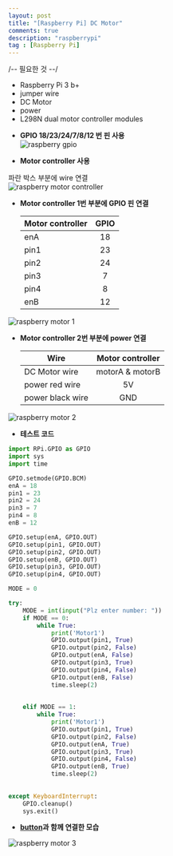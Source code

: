 ```yaml
---
layout: post
title: "[Raspberry Pi] DC Motor"
comments: true
description: "raspberrypi"
tag : [Raspberry Pi]
---
```

<div class="divider"></div>
/-- 필요한 것 --/

- Raspberry Pi 3 b+
- jumper wire
- DC Motor
- power
- L298N dual motor controller modules

<div class="divider"></div>

- **GPIO 18/23/24/7/8/12 번 핀 사용**<br>
![raspberry gpio](https://krispedia.github.io/assets/images/raspberrypi_gpio.jpg)

- **Motor controller 사용**<br>

파란 박스 부분에 wire 연결<br>
![raspberry motor controller](https://krispedia.github.io/assets/images/raspberrypi_motor_shield.jpg)

- **Motor controller 1번 부분에 GPIO 핀 연결**<br>
    
    | Motor controller | GPIO |
    | ---------------- | :---:|
    | enA              | 18   |
    | pin1             | 23   |
    | pin2             | 24   |
    | pin3             | 7    |
    | pin4             | 8    |
    | enB              | 12   |

![raspberry motor 1](https://krispedia.github.io/assets/images/raspberrypi_motor_1.jpg)

- **Motor controller 2번 부분에 power 연결**<br>

    | Wire             | Motor controller |
    | ------------     | :---------------:|
    | DC Motor wire    | motorA & motorB  |
    | power red wire   | 5V               |
    | power black wire | GND              |

![raspberry motor 2](https://krispedia.github.io/assets/images/raspberrypi_motor_2.jpg)

- **테스트 코드**<br>

```python
import RPi.GPIO as GPIO
import sys
import time

GPIO.setmode(GPIO.BCM)
enA = 18
pin1 = 23
pin2 = 24
pin3 = 7
pin4 = 8
enB = 12

GPIO.setup(enA, GPIO.OUT)
GPIO.setup(pin1, GPIO.OUT)
GPIO.setup(pin2, GPIO.OUT)
GPIO.setup(enB, GPIO.OUT)
GPIO.setup(pin3, GPIO.OUT)
GPIO.setup(pin4, GPIO.OUT)

MODE = 0

try:
    MODE = int(input("Plz enter number: "))
    if MODE == 0:
        while True:
            print('Motor1')
            GPIO.output(pin1, True)
            GPIO.output(pin2, False)
            GPIO.output(enA, False)
            GPIO.output(pin3, True)
            GPIO.output(pin4, False)
            GPIO.output(enB, False)
            time.sleep(2)
            
            
    elif MODE == 1:
        while True:
            print('Motor1')
            GPIO.output(pin1, True)
            GPIO.output(pin2, False)
            GPIO.output(enA, True)
            GPIO.output(pin3, True)
            GPIO.output(pin4, False)
            GPIO.output(enB, True)
            time.sleep(2)
            
        
except KeyboardInterrupt:
    GPIO.cleanup()
    sys.exit()

```  

- **[button](https://krispedia.github.io/raspberrypi-button)과 함께 연결한 모습**<br>

![raspberry motor 3](https://krispedia.github.io/assets/images/raspberrypi_motor_3.jpg)
